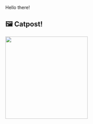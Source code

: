 Hello there!



## 🖼️ Catpost!

<sub>
    <img src="https://cdn2.thecatapi.com/images/hBTd6g-jW.jpg" height="256">
</sub>

